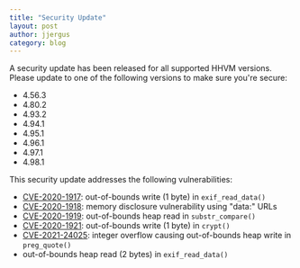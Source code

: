 ```yaml
---
title: "Security Update"
layout: post
author: jjergus
category: blog
---
```


A security update has been released for all supported HHVM versions. Please
update to one of the following versions to make sure you're secure:

- 4.56.3
- 4.80.2
- 4.93.2
- 4.94.1
- 4.95.1
- 4.96.1
- 4.97.1
- 4.98.1

This security update addresses the following vulnerabilities:

- [CVE-2020-1917](https://cve.mitre.org/cgi-bin/cvename.cgi?name=CVE-2020-1917):
  out-of-bounds write (1 byte) in `exif_read_data()`
- [CVE-2020-1918](https://cve.mitre.org/cgi-bin/cvename.cgi?name=CVE-2020-1918):
  memory disclosure vulnerability using "data:" URLs
- [CVE-2020-1919](https://cve.mitre.org/cgi-bin/cvename.cgi?name=CVE-2020-1919):
  out-of-bounds heap read in `substr_compare()`
- [CVE-2020-1921](https://cve.mitre.org/cgi-bin/cvename.cgi?name=CVE-2020-1921):
  out-of-bounds write (1 byte) in `crypt()`
- [CVE-2021-24025](https://cve.mitre.org/cgi-bin/cvename.cgi?name=CVE-2021-24025):
  integer overflow causing out-of-bounds heap write in `preg_quote()`
- out-of-bounds heap read (2 bytes) in `exif_read_data()`
